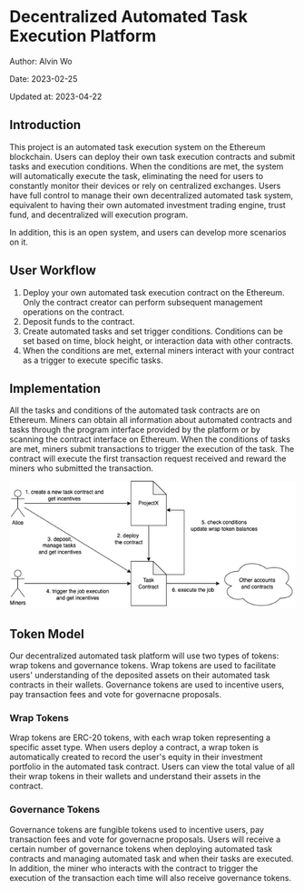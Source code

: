 # Decentralized Automated Task Execution Platform

Author: Alvin Wo

Date: 2023-02-25

Updated at: 2023-04-22

## Introduction

This project is an automated task execution system on the Ethereum blockchain. Users can deploy their own task execution contracts and submit tasks and execution conditions. When the conditions are met, the system will automatically execute the task, eliminating the need for users to constantly monitor their devices or rely on centralized exchanges. Users have full control to manage their own decentralized automated task system, equivalent to having their own automated investment trading engine, trust fund, and decentralized will execution program.

In addition, this is an open system, and users can develop more scenarios on it.

## User Workflow
1. Deploy your own automated task execution contract on the Ethereum. Only the contract creator can perform subsequent management operations on the contract.
2. Deposit funds to the contract.
3. Create automated tasks and set trigger conditions. Conditions can be set based on time, block height, or interaction data with other contracts.
4. When the conditions are met, external miners interact with your contract as a trigger to execute specific tasks.

## Implementation
All the tasks and conditions of the automated task contracts are on Ethereum. Miners can obtain all information about automated contracts and tasks through the program interface provided by the platform or by scanning the contract interface on Ethereum. When the conditions of tasks are met, miners submit transactions to trigger the execution of the task. The contract will execute the first transaction request received and reward the miners who submitted the transaction.

![image](images/projectx.drawio.png)

## Token Model
Our decentralized automated task platform will use two types of tokens: wrap tokens and governance tokens. Wrap tokens are used to facilitate users' understanding of the deposited assets on their automated task contracts in their wallets. Governance tokens are used to incentive users, pay transaction fees and vote for governacne proposals.

### Wrap Tokens
Wrap tokens are ERC-20 tokens, with each wrap token representing a specific asset type. When users deploy a contract, a wrap token is automatically created to record the user's equity in their investment portfolio in the automated task contract. Users can view the total value of all their wrap tokens in their wallets and understand their assets in the contract.

### Governance Tokens
Governance tokens are fungible tokens used to incentive users, pay transaction fees and vote for governacne proposals. Users will receive a certain number of governance tokens when deploying automated task contracts and managing automated task and when their tasks are executed. In addition, the miner who interacts with the contract to trigger the execution of the transaction each time will also receive governance tokens.


